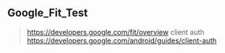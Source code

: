 ## Google_Fit_Test

>https://developers.google.com/fit/overview
>client auth
>https://developers.google.com/android/guides/client-auth
